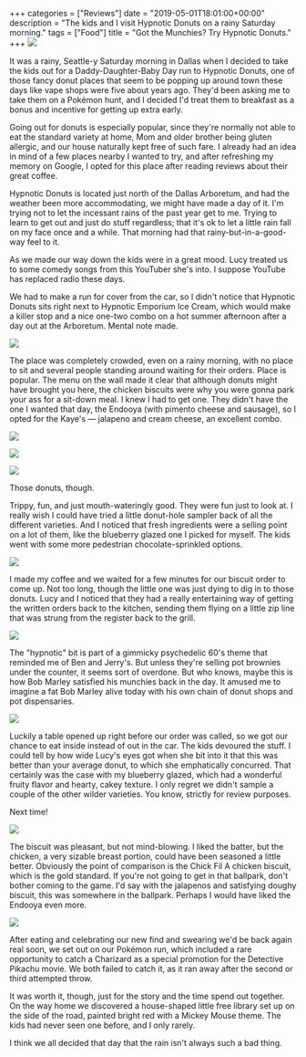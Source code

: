 +++
categories = ["Reviews"]
date = "2019-05-01T18:01:00+00:00"
description = "The kids and I visit Hypnotic Donuts on a rainy Saturday morning."
tags = ["Food"]
title = "Got the Munchies? Try Hypnotic Donuts."
+++
![](https://res.cloudinary.com/tobyblog/image/upload/v1558136445/img/36C549F3-4677-426F-8ECB-3E7C87F986F1.jpg)

It was a rainy, Seattle-y Saturday morning in Dallas when I decided to take the kids out for a Daddy-Daughter-Baby Day run to Hypnotic Donuts, one of those fancy donut places that seem to be popping up around town these days like vape shops were five about years ago. They'd been asking me to take them on a Pokémon hunt, and I decided I'd treat them to breakfast as a bonus and incentive for getting up extra early. 
<!--more-->
Going out for donuts is especially popular, since they're normally not able to eat the standard variety at home, Mom and older brother being gluten allergic, and our house naturally kept free of such fare. I already had an idea in mind of a few places nearby I wanted to try, and after refreshing my memory on Google, I opted for this place after reading reviews about their great coffee. 

Hypnotic Donuts is located just north of the Dallas Arboretum, and had the weather been more accommodating, we might have made a day of it. I'm trying not to let the incessant rains of the past year get to me. Trying to learn to get out and just do stuff regardless; that it's ok to let a little rain fall on my face once and a while. That morning had that rainy-but-in-a-good-way feel to it. 

As we made our way down the kids were in a great mood. Lucy treated us to some comedy songs from this YouTuber she's into. I suppose YouTube has replaced radio these days. 

We had to make a run for cover from the car, so I didn't notice that Hypnotic Donuts sits right next to Hypnotic Emporium Ice Cream, which would make a killer stop and a nice one-two combo on a hot summer afternoon after a day out at the Arboretum. Mental note made. 

![](https://res.cloudinary.com/tobyblog/image/upload/v1558136544/img/C15EEAF2-8814-4724-BB98-752D947FE4E9.jpg)

The place was completely crowded, even on a rainy morning, with no place to sit and several people standing around waiting for their orders. Place is popular. The menu on the wall made it clear that although donuts might have brought you here, the chicken biscuits were why you were gonna park your ass for a sit-down meal. I knew I had to get one. They didn't have the one I wanted that day, the Endooya (with pimento cheese and sausage), so I opted for the Kaye's — jalapeno and cream cheese, an excellent combo.

![](https://res.cloudinary.com/tobyblog/image/upload/v1558136481/img/04EEA5C4-72A3-4CD7-A5E0-3DEAF3AE1BCE.jpg)

![](https://res.cloudinary.com/tobyblog/image/upload/v1558136501/img/AFA1EB69-42A1-4B56-B824-8FE440C651F1.jpg)

![](https://res.cloudinary.com/tobyblog/image/upload/v1558136521/img/68BDEB72-9598-4DC1-A377-41F3E568BF1E.jpg)

Those donuts, though. 

Trippy, fun, and just mouth-wateringly good. They were fun just to look at. I really wish I could have tried a little donut-hole sampler back of all the different varieties. And I noticed that fresh ingredients were a selling point on a lot of them, like the blueberry glazed one I picked for myself. The kids went with some more pedestrian chocolate-sprinkled options. 

![](https://res.cloudinary.com/tobyblog/image/upload/v1558136568/img/4CF6ADA8-15AF-4A94-BAD1-1EA9C525A1DE.jpg)

I made my coffee and we waited for a few minutes for our biscuit order to come up. Not too long, though the little one was just dying to dig in to those donuts. Lucy and I noticed that they had a really entertaining way of getting the written orders back to the kitchen, sending them flying on a little zip line that was strung from the register back to the grill. 

![](https://res.cloudinary.com/tobyblog/image/upload/v1558136591/img/44C1F042-4800-4D0E-89DA-B1A8180CD1F1.jpg)

The "hypnotic" bit is part of a gimmicky psychedelic 60's theme that reminded me of Ben and Jerry's. But unless they're selling pot brownies under the counter, it seems sort of overdone. But who knows, maybe this is how Bob Marley satisfied his munchies back in the day. It amused me to imagine a fat Bob Marley alive today with his own chain of donut shops and pot dispensaries. 

![](https://res.cloudinary.com/tobyblog/image/upload/v1558136623/img/C541D997-11EB-4556-9ED7-47D268D2EC41.jpg)

Luckily a table opened up right before our order was called, so we got our chance to eat inside instead of out in the car. The kids devoured the stuff. I could tell by how wide Lucy's eyes got when she bit into it that this was better than your average donut, to which she emphatically concurred. That certainly was the case with my blueberry glazed, which had a wonderful fruity flavor and hearty, cakey texture. I only regret we didn't sample a couple of the other wilder varieties. You know, strictly for review purposes. 

Next time!

![](https://res.cloudinary.com/tobyblog/image/upload/v1558136642/img/22493C0B-E3E7-4EAB-AF4F-EC16D804F07F.jpg)

The biscuit was pleasant, but not mind-blowing. I liked the batter, but the chicken, a very sizable breast portion, could have been seasoned a little better. Obviously the point of comparison is the Chick Fil A chicken biscuit, which is the gold standard. If you're not going to get in that ballpark, don't bother coming to the game. I'd say with the jalapenos and satisfying doughy biscuit, this was somewhere in the ballpark. Perhaps I would have liked the Endooya even more. 

![](https://res.cloudinary.com/tobyblog/image/upload/v1558136661/img/81A3E4BF-2FD0-4578-B48C-E49FCD4D8113.png)

After eating and celebrating our new find and swearing we'd be back again real soon, we set out on our Pokémon run, which included a rare opportunity to catch a Charizard as a special promotion for the Detective Pikachu movie. We both failed to catch it, as it ran away after the second or third attempted throw. 

It was worth it, though, just for the story and the time spend out together. On the way home we discovered a house-shaped little free library set up on the side of the road, painted bright red with a Mickey Mouse theme. The kids had never seen one before, and I only rarely. 

I think we all decided that day that the rain isn't always such a bad thing.

